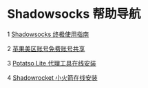 # Shadowsocks 帮助导航

 1 [Shadowsocks 终极使用指南](https://shadowsocks-help.github.io/Shadowsocks/)

 2 [苹果美区账号免费账号共享](https://shadowsocks-help.github.io/Shadowsocks/appleid.html)

 3 [Potatso Lite 代理工具在线安装](https://shadowsocks-help.github.io/Potatso-Lite)

 4 [Shadowrocket 小火箭在线安装](https://shadowsocks-help.github.io/ios)
